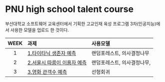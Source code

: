 # PNU high school talent course

부산대학교 소프트웨어 교육센터에서 기획한 고교인재 육성 프로그램 3차(인공지능)에서 사용한 모델을 업로드 한 것이다.

|WEEK|과제|사용모델|
|:---:|:---|:---|
|1|[1.타이타닉 생존자 예측](./20200620/titianic_생존자_예측.py)|랜덤포레스트, 의사결정나무 |
|2|[2.서울시 따릉이 이용자 예측](./20200627/README.md)|랜덤포레스트, 의사결정나무, |
|3|[3.영화 관객수 예측](./20200704/README.md)|선형회귀|
